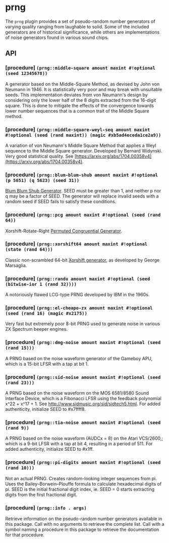 # prng

The `prng` plugin provides a set of pseudo-random number generators of varying quality ranging from laughable to solid. Some of the included generators are of historical significance, while others are implementations of noise generators found in various sound chips.


## API

### [procedure] `(prng::middle-square amount maxint #!optional (seed 12345678))`

A generator based on the Middle-Square Method, as devised by John von Neumann in 1946. It is statistically very poor and may break with unsuitable seeds. This implementation deviates from von Neumann's design by considering only the lower half of the 8 digits extracted from the 16-digit square. This is done to mitigate the effects of the convergence towards lower number sequences that is a common trait of the Middle Square method.


### [procedure] `(prng::middle-square-weyl-seq amount maxint #!optional (seed (rand maxint)) (magic #xb5ad4eceda1ce2a9))`

A variation of von Neumann's Middle Square Method that applies a Weyl sequence to the Middle Square generator. Developed by Bernard Widynski. Very good statistical quality. See [https://arxiv.org/abs/1704.00358v4](https://arxiv.org/abs/1704.00358v4).


### [procedure] `(prng::blum-blum-shub amount maxint #!optional (p 5651) (q 5623) (seed 31))`

[Blum Blum Shub Generator](https://en.wikipedia.org/wiki/Blum_Blum_Shub). SEED must be greater than 1, and neither p nor q may be a factor of SEED. The generator will replace invalid seeds with a random seed if SEED fails to satisfy these conditions.


### [procedure] `(prng::pcg amount maxint #!optional (seed (rand 64))`

Xorshift-Rotate-Right [Permuted Congruential Generator](https://www.pcg-random.org/).


### [procedure] `(prng::xorshift64 amount maxint #!optional (state (rand 64)))`

Classic non-scrambled 64-bit [Xorshift generator](https://en.wikipedia.org/wiki/Xorshift), as developed by George Marsaglia.


### [procedure] `(prng::randu amount maxint #!optional (seed (bitwise-ior 1 (rand 32))))`

A notoriously flawed LCG-type PRNG developed by IBM in the 1960s.


### [procedure] `(prng::el-cheapo-zx amount maxint #!optional (seed (rand 16) (magic #x2175))`

Very fast but extremely poor 8-bit PRNG used to generate noise in various ZX Spectrum beeper engines.


### [procedure] `(prng::dmg-noise amount maxint #!optional (seed (rand 15)))`

A PRNG based on the noise waveform generator of the Gameboy APU, which is a 15-bit LFSR with a tap at bit 1.


### [procedure] `(prng::sid-noise amount maxint #!optional (seed (rand 23)))`

A PRNG based on the noise waveform on the MOS 6581/8580 Sound Interface Device, which is a Fibonacci LFSR using the feedback polynomial x^22 + x^17 + 1. See http://www.sidmusic.org/sid/sidtech5.html. For added authenticity, initialize SEED to #x7ffff8.


### [procedure] `(prng::tia-noise amount maxint #!optional (seed (rand 9))`

A PRNG based on the noise waveform (AUDCx = 8) on the Atari VCS/2600,; which is a 9-bit LFSR with a tap at bit 4, resulting in a period of 511. For added authenticity, initialize SEED to #x1ff.


### [procedure] `(prng::pi-digits amount maxint #!optional (seed (rand 10)))`

Not an actual PRNG. Creates random-looking integer sequences from pi. Uses the Bailey–Borwein–Plouffe formula to calculate hexadecimal digits of pi. SEED is the initial fractional digit index, ie. SEED = 0 starts extracting digits from the first fractional digit.


### [procedure] `(prng::info . args)`

Retrieve information on the pseudo-random number generators available in this package. Call with no arguments to retrieve the complete list. Call with a symbol naming a procedure in this package to retrieve the documentation for that procedure.
